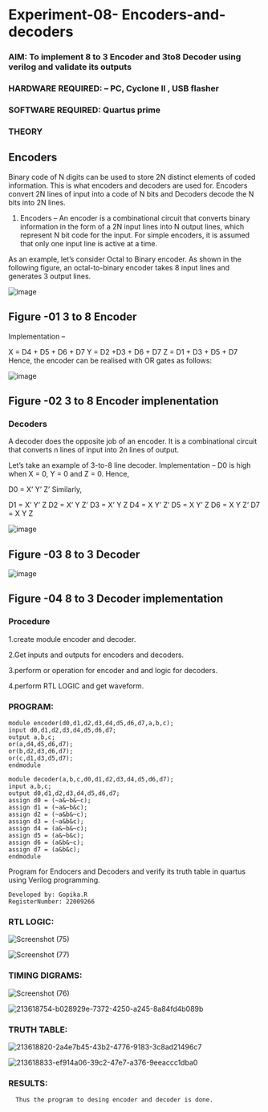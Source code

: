 # Experiment-08- Encoders-and-decoders 
### AIM: To implement 8 to 3 Encoder and  3to8 Decoder using verilog and validate its outputs
### HARDWARE REQUIRED:  – PC, Cyclone II , USB flasher
### SOFTWARE REQUIRED:   Quartus prime
### THEORY 

## Encoders
Binary code of N digits can be used to store 2N distinct elements of coded information. This is what encoders and decoders are used for. Encoders convert 2N lines of input into a code of N bits and Decoders decode the N bits into 2N lines.

1. Encoders –
An encoder is a combinational circuit that converts binary information in the form of a 2N input lines into N output lines, which represent N bit code for the input. For simple encoders, it is assumed that only one input line is active at a time.

As an example, let’s consider Octal to Binary encoder. As shown in the following figure, an octal-to-binary encoder takes 8 input lines and generates 3 output lines.

![image](https://user-images.githubusercontent.com/36288975/171543588-bc0746df-a173-4b35-989e-5fb7d385fe8a.png)
## Figure -01 3 to 8 Encoder 


Implementation –

X = D4 + D5 + D6 + D7
Y = D2 +D3 + D6 + D7
Z = D1 + D3 + D5 + D7 
Hence, the encoder can be realised with OR gates as follows:


![image](https://user-images.githubusercontent.com/36288975/171543740-68403b82-aa93-4c98-9343-f32b14885a2e.png)
## Figure -02 3 to 8 Encoder implenentation 

 ### Decoders 
A decoder does the opposite job of an encoder. It is a combinational circuit that converts n lines of input into 2n lines of output.

Let’s take an example of 3-to-8 line decoder.
Implementation –
D0 is high when X = 0, Y = 0 and Z = 0. Hence,

D0 = X’ Y’ Z’ 
Similarly,

D1 = X’ Y’ Z
D2 = X’ Y Z’
D3 = X’ Y Z
D4 = X Y’ Z’
D5 = X Y’ Z
D6 = X Y Z’
D7 = X Y Z 


![image](https://user-images.githubusercontent.com/36288975/171543978-ee2d0671-2846-40a1-8705-507fd6287a49.png)
## Figure -03 8 to 3 Decoder 



![image](https://user-images.githubusercontent.com/36288975/171543866-5a6eace6-8683-49d7-9c4f-a7cb30ec3035.png)
## Figure -04 8 to 3 Decoder implementation 

### Procedure

1.create module encoder and decoder.

2.Get inputs and outputs for encoders and decoders.

3.perform or operation for encoder and and logic for decoders.

4.perform RTL LOGIC and get waveform.



### PROGRAM:

```
module encoder(d0,d1,d2,d3,d4,d5,d6,d7,a,b,c);
input d0,d1,d2,d3,d4,d5,d6,d7;
output a,b,c;
or(a,d4,d5,d6,d7);
or(b,d2,d3,d6,d7);
or(c,d1,d3,d5,d7);
endmodule
```


```
module decoder(a,b,c,d0,d1,d2,d3,d4,d5,d6,d7);
input a,b,c;
output d0,d1,d2,d3,d4,d5,d6,d7;
assign d0 = (~a&~b&~c);
assign d1 = (~a&~b&c);
assign d2 = (~a&b&~c);
assign d3 = (~a&b&c);
assign d4 = (a&~b&~c);
assign d5 = (a&~b&c);
assign d6 = (a&b&~c);
assign d7 = (a&b&c);
endmodule 
```



Program for Endocers and Decoders  and verify its truth table in quartus using Verilog programming.
```
Developed by: Gopika.R
RegisterNumber: 22009266 
```


### RTL LOGIC: 


![Screenshot (75)](https://user-images.githubusercontent.com/122762773/214758879-87d36c34-b126-4c1e-a9dc-6b55bf745157.png)


![Screenshot (77)](https://user-images.githubusercontent.com/122762773/214758888-5c2fccdc-7a36-4dac-839a-7333f0fa3660.png)




### TIMING DIGRAMS:  


![Screenshot (76)](https://user-images.githubusercontent.com/122762773/214758933-703a3ec1-cb2a-4750-a48a-d8212edd54f8.png)

![213618754-b028929e-7372-4250-a245-8a84fd4b089b](https://user-images.githubusercontent.com/122762773/214759059-fb0fd25a-43aa-40d5-a259-fb4dd2a2ce2e.png)


### TRUTH TABLE:


![213618820-2a4e7b45-43b2-4776-9183-3c8ad21496c7](https://user-images.githubusercontent.com/122762773/214759113-02a8e405-572e-47d5-b187-6c68304493e8.png)


![213618833-ef914a06-39c2-47e7-a376-9eeaccc1dba0](https://user-images.githubusercontent.com/122762773/214759131-360259a2-263c-4b03-8ae2-4385a0f9e58b.png)


### RESULTS:
      Thus the program to desing encoder and decoder is done.
